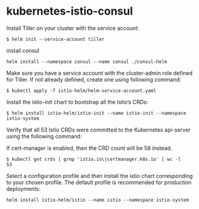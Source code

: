 # kubernetes-istio-consul
Install Tiller on your cluster with the service account:
```
$ helm init --service-account tiller
```
install consul
```
helm install --namespace consul --name consul ./consul-helm
```
Make sure you have a service account with the cluster-admin role defined for Tiller. If not already defined, create one using following command:
```
$ kubectl apply -f istio-helm/helm-service-account.yaml
```

Install the istio-init chart to bootstrap all the Istio’s CRDs:
```
$ helm install istio-helm/istio-init --name istio-init --namespace istio-system
```
Verify that all 53 Istio CRDs were committed to the Kubernetes api-server using the following command:

If cert-manager is enabled, then the CRD count will be 58 instead.
```
$ kubectl get crds | grep 'istio.io\|certmanager.k8s.io' | wc -l
53
```
Select a configuration profile and then install the istio chart corresponding to your chosen profile. The default profile is recommended for production deployments:

```
helm install istio-helm/istio --name istio --namespace istio-system
```
